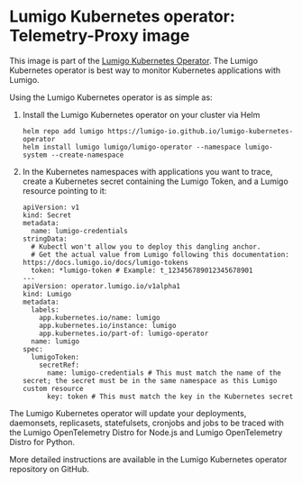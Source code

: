 # Lumigo Kubernetes operator: Telemetry-Proxy image

This image is part of the [Lumigo Kubernetes Operator](https://docs.lumigo.io/docs/lumigo-kubernetes-operator).
The Lumigo Kubernetes operator is best way to monitor Kubernetes applications with Lumigo.

Using the Lumigo Kubernetes operator is as simple as:

1. Install the Lumigo Kubernetes operator on your cluster via Helm

   ```
   helm repo add lumigo https://lumigo-io.github.io/lumigo-kubernetes-operator
   helm install lumigo lumigo/lumigo-operator --namespace lumigo-system --create-namespace
   ```

2. In the Kubernetes namespaces with applications you want to trace, create a Kubernetes secret containing the Lumigo Token, and a Lumigo resource pointing to it:

   ```
   apiVersion: v1
   kind: Secret
   metadata:
     name: lumigo-credentials
   stringData:
     # Kubectl won't allow you to deploy this dangling anchor.
     # Get the actual value from Lumigo following this documentation: https://docs.lumigo.io/docs/lumigo-tokens
     token: *lumigo-token # Example: t_123456789012345678901
   ---
   apiVersion: operator.lumigo.io/v1alpha1
   kind: Lumigo
   metadata:
     labels:
       app.kubernetes.io/name: lumigo
       app.kubernetes.io/instance: lumigo
       app.kubernetes.io/part-of: lumigo-operator
     name: lumigo
   spec:
     lumigoToken:
       secretRef:
         name: lumigo-credentials # This must match the name of the secret; the secret must be in the same namespace as this Lumigo custom resource
         key: token # This must match the key in the Kubernetes secret
   ```

The Lumigo Kubernetes operator will update your deployments, daemonsets, replicasets, statefulsets, cronjobs and jobs to be traced with the Lumigo OpenTelemetry Distro for Node.js and Lumigo OpenTelemetry Distro for Python.

More detailed instructions are available in the Lumigo Kubernetes operator repository on GitHub.
